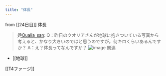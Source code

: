 ```yaml
---
title: "体長"
---
```


from [[24日目]]
体長
> [@Qualia_san](https://twitter.com/Qualia_san/status/1594001255889633280?s=20&t=mfLOs24g-MbM6xBjqB7hRw): Q：昨日のクオリアさんが地球に抱きついている写真から考えると、かなり大きいのではと思うのですが。何キロくらいあるんですか？
> A：え？体長ってなんですか？
> ![image](https://pbs.twimg.com/media/Fh8HpYNUoAE6k7F.jpg)
関連
- [[地球]]

[[T4ファージ]]
